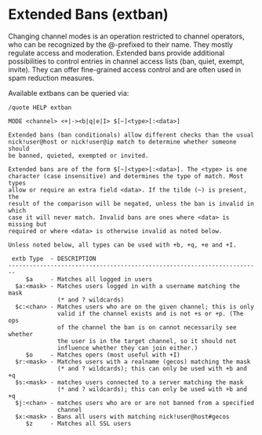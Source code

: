 # Extended Bans (extban)

Changing channel modes is an operation restricted to channel operators, who can be recognized by the @-prefixed to their name. They mostly regulate access and moderation.
Extended bans provide additional possibilities to control entries in channel access lists (ban, quiet, exempt, invite). They can offer fine-grained access control and are often used in spam reduction measures.

Available extbans can be queried via:
```
/quote HELP extban

MODE <channel> <+|-><b|q|e|I> $[~]<type>[:<data>]

Extended bans (ban conditionals) allow different checks than the usual
nick!user@host or nick!user@ip match to determine whether someone should
be banned, quieted, exempted or invited.

Extended bans are of the form $[~]<type>[:<data>]. The <type> is one
character (case insensitive) and determines the type of match. Most types
allow or require an extra field <data>. If the tilde (~) is present, the
result of the comparison will be negated, unless the ban is invalid in which
case it will never match. Invalid bans are ones where <data> is missing but
required or where <data> is otherwise invalid as noted below.

Unless noted below, all types can be used with +b, +q, +e and +I.

 extb Type  - DESCRIPTION
------------------------------------------------------------------------
     $a     - Matches all logged in users
  $a:<mask> - Matches users logged in with a username matching the mask
              (* and ? wildcards)
  $c:<chan> - Matches users who are on the given channel; this is only
              valid if the channel exists and is not +s or +p. (The ops
              of the channel the ban is on cannot necessarily see whether
              the user is in the target channel, so it should not
              influence whether they can join either.)
     $o     - Matches opers (most useful with +I)
  $r:<mask> - Matches users with a realname (gecos) matching the mask
              (* and ? wildcards); this can only be used with +b and +q
  $s:<mask> - matches users connected to a server matching the mask
              (* and ? wildcards); this can only be used with +b and +q
  $j:<chan> - matches users who are or are not banned from a specified
              channel
  $x:<mask> - Bans all users with matching nick!user@host#gecos
     $z     - Matches all SSL users

```
